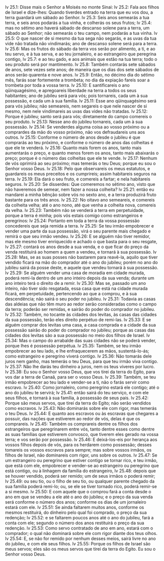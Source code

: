 lv 25.1: Disse mais o Senhor a Moisés no monte Sinai:
lv 25.2: Fala aos filhos de Israel e dize-lhes: Quando tiverdes entrado na terra que eu vos dou, a terra guardará um sábado ao Senhor.
lv 25.3: Seis anos semearás a tua terra, e seis anos podarás a tua vinha, e colherás os seus frutos;
lv 25.4: mas no sétimo ano haverá sábado de descanso solene para a terra, um sábado ao Senhor; não semearás o teu campo, nem podarás a tua vinha.
lv 25.5: O que nascer de si mesmo da tua sega não segarás, e as uvas da tua vide não tratada não vindimarás; ano de descanso solene será para a terra.
lv 25.6: Mas os frutos do sábado da terra vos serão por alimento, a ti, e ao teu servo, e à tua serva, e ao teu jornaleiro, e ao estrangeiro que peregrina contigo,
lv 25.7: e ao teu gado, e aos animais que estão na tua terra; todo o seu produto será por mantimento.
lv 25.8: Também contarás sete sábados de anos, sete vezes sete anos; de maneira que os dias dos sete sábados de anos serão quarenta e nove anos.
lv 25.9: Então, no décimo dia do sétimo mês, farás soar fortemente a trombeta; no dia da expiação fareis soar a trombeta por toda a vossa terra.
lv 25.10: E santificareis o ano qüinquagésimo, e apregoareis liberdade na terra a todos os seus habitantes; ano de jubileu será para vós; pois tornareis, cada um à sua possessão, e cada um à sua família.
lv 25.11: Esse ano qüinquagésimo será para vós jubileu; não semeareis, nem segareis o que nele nascer de si mesmo, nem nele vindimareis as uvas das vides não tratadas.
lv 25.12: Porque é jubileu; santo será para vós; diretamente do campo comereis o seu produto.
lv 25.13: Nesse ano do jubileu tornareis, cada um à sua possessão.
lv 25.14: Se venderdes alguma coisa ao vosso próximo ou a comprardes da mão do vosso próximo, não vos defraudareis uns aos outros.
lv 25.15: Conforme o número de anos desde o jubileu é que comprarás ao teu próximo, e conforme o número de anos das colheitas é que ele te venderá.
lv 25.16: Quanto mais forem os anos, tanto mais aumentarás o preço, e quanto menos forem os anos, tanto mais abaixarás o preço; porque é o número das colheitas que ele te vende.
lv 25.17: Nenhum de vós oprimirá ao seu próximo; mas temerás o teu Deus; porque eu sou o Senhor vosso Deus.
lv 25.18: Pelo que observareis os meus estatutos, e guardareis os meus preceitos e os cumprireis; assim habitareis seguros na terra.
lv 25.19: Ela dará o seu fruto, e comereis a fartar; e nela habitareis seguros.
lv 25.20: Se disserdes: Que comeremos no sétimo ano, visto que não haveremos de semear, nem fazer a nossa colheita?
lv 25.21: então eu mandarei a minha bênção sobre vós no sexto ano, e a terra produzirá fruto bastante para os três anos.
lv 25.22: No oitavo ano semeareis, e comereis da colheita velha; até o ano nono, até que venha a colheita nova, comereis da velha.
lv 25.23: Também não se venderá a terra em perpetuidade, porque a terra é minha; pois vós estais comigo como estrangeiros e peregrinos:
lv 25.24: Portanto em toda a terra da vossa possessão concedereis que seja remida a terra.
lv 25.25: Se teu irmão empobrecer e vender uma parte da sua possessão, virá o seu parente mais chegado e remirá o que seu irmão vendeu.
lv 25.26: E se alguém não tiver remidor, mas ele mesmo tiver enriquecido e achado o que basta para o seu resgate,
lv 25.27: contará os anos desde a sua venda, e o que ficar do preço da venda restituirá ao homem a quem a vendeu, e tornará à sua possessão.
lv 25.28: Mas, se as suas posses não bastarem para reavê-la, aquilo que tiver vendido ficará na mão do comprador até o ano do jubileu; porém no ano do jubileu sairá da posse deste, e aquele que vendeu tornará à sua possessão.
lv 25.29: Se alguém vender uma casa de moradia em cidade murada, poderá remi-la dentro de um ano inteiro depois da sua venda; durante um ano inteiro terá o direito de a remir.
lv 25.30: Mas se, passado um ano inteiro, não tiver sido resgatada, essa casa que está na cidade murada ficará, em perpetuidade, pertencendo ao que a comprou, e à sua descendência; não sairá o seu poder no jubileu.
lv 25.31: Todavia as casas das aldeias que não têm muro ao redor serão consideradas como o campo da terra; poderão ser remidas, e sairão do poder do comprador no jubileu.
lv 25.32: Também, no tocante às cidades dos levitas, às casas das cidades da sua possessão, terão eles direito perpétuo de remi-las.
lv 25.33: E se alguém comprar dos levitas uma casa, a casa comprada e a cidade da sua possessão sairão do poder do comprador no jubileu; porque as casas das cidades dos levitas são a sua possessão no meio dos filhos de Israel.
lv 25.34: Mas o campo do arrabalde das suas cidades não se poderá vender, porque lhes é possessão perpétua.
lv 25.35: Também, se teu irmão empobrecer ao teu lado, e lhe enfraquecerem as mãos, sustentá-lo-ás; como estrangeiro e peregrino viverá contigo.
lv 25.36: Não tomarás dele juros nem ganho, mas temerás o teu Deus, para que teu irmão viva contigo.
lv 25.37: Não lhe darás teu dinheiro a juros, nem os teus víveres por lucro.
lv 25.38: Eu sou o Senhor vosso Deus, que vos tirei da terra do Egito, para vos dar a terra de Canaã, para ser o vosso Deus.
lv 25.39: Também, se teu irmão empobrecer ao teu lado e vender-se a ti, não o farás servir como escravo.
lv 25.40: Como jornaleiro, como peregrino estará ele contigo; até o ano do jubileu te servirá;
lv 25.41: então sairá do teu serviço, e com ele seus filhos, e tornará à sua família, à possessão de seus pais.
lv 25.42: Porque são meus servos, que tirei da terra do Egito; não serão vendidos como escravos.
lv 25.43: Não dominarás sobre ele com rigor, mas temerás o teu Deus.
lv 25.44: E quanto aos escravos ou às escravas que chegares a possuir, das nações que estiverem ao redor de vós, delas é que os comprareis.
lv 25.45: Também os comprareis dentre os filhos dos estrangeiros que peregrinarem entre vós, tanto dentre esses como dentre as suas famílias que estiverem convosco, que tiverem eles gerado na vossa terra; e vos serão por possessão.
lv 25.46: E deixá-los-eis por herança aos vossos filhos depois de vós, para os herdarem como possessão; desses tomareis os vossos escravos para sempre; mas sobre vossos irmãos, os filhos de Israel, não dominareis com rigor, uns sobre os outros.
lv 25.47: Se um estrangeiro ou peregrino que estiver contigo se tornar rico, e teu irmão, que está com ele, empobrecer e vender-se ao estrangeiro ou peregrino que está contigo, ou à linhagem da família do estrangeiro,
lv 25.48: depois que se houver vendido, poderá ser remido; um de seus irmãos o poderá remir;
lv 25.49: ou seu tio, ou o filho de seu tio, ou qualquer parente chegado da sua família poderá remi-lo; ou, se ele se tiver tornado rico, poderá remir-se a si mesmo.
lv 25.50: E com aquele que o comprou fará a conta desde o ano em que se vendeu a ele até o ano do jubileu; e o preço da sua venda será conforme o número dos anos; conforme os dias de um jornaleiro estará com ele.
lv 25.51: Se ainda faltarem muitos anos, conforme os mesmos restituirá, do dinheiro pelo qual foi comprado, o preço da sua redenção;
lv 25.52: e se faltarem poucos anos até o ano do jubileu, fará a conta com ele; segundo o número dos anos restituirá o preço da sua redenção.
lv 25.53: Como servo contratado de ano em ano, estará com o comprador; o qual não dominará sobre ele com rigor diante dos teus olhos.
lv 25.54: E, se não for remido por nenhum desses meios, sairá livre no ano do jubileu, e com ele seus filhos.
lv 25.55: Porque os filhos de Israel são meus servos; eles são os meus servos que tirei da terra do Egito. Eu sou o Senhor vosso Deus.
